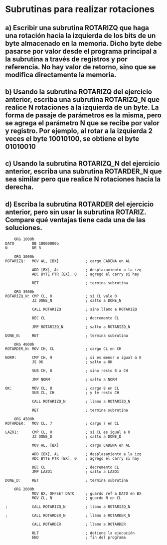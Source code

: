 # Subrutinas para realizar rotaciones 
## a) Escribir una subrutina ROTARIZQ que haga una rotación hacia la izquierda de los bits de un byte almacenado en la memoria. Dicho byte debe pasarse por valor desde el programa principal a la subrutina a través de registros y por referencia. No hay valor de retorno, sino que se modifica directamente la memoria. 

## b) Usando la subrutina ROTARIZQ del ejercicio anterior, escriba una subrutina ROTARIZQ_N que realice N rotaciones a la izquierda de un byte. La forma de pasaje de parámetros es la misma, pero se agrega el parámetro N que se recibe por valor y registro. Por ejemplo, al rotar a la izquierda 2 veces el byte 10010100, se obtiene el byte 01010010

## c) Usando la subrutina ROTARIZQ_N del ejercicio anterior, escriba una subrutina ROTARDER_N que sea similar pero que realice N rotaciones hacia la derecha.

## d) Escriba la subrutina ROTARDER del ejercicio anterior, pero sin usar la subrutina ROTARIZ. Compare qué ventajas tiene cada una de las soluciones.

```assembly
    ORG 1000h
DATO        DB 10000000b
N           DB 8

    ORG 3000h
ROTARIZQ:   MOV AL, [BX]            ; cargo CADENA en AL

            ADD [BX], AL            ; desplazamiento a la izq
            ADC BYTE PTR [BX], 0    ; agrego el carry si hay

            RET                     ; termina subrutina

    ORG 3500h
ROTARIZQ_N: CMP CL, 0               ; si CL vale 0
            JZ DONE_N               ; salto a DONE_N

            CALL ROTARIZQ           ; sino llamo a ROTARIZQ
            
            DEC CL                  ; decremento CL
            
            JMP ROTARIZQ_N          ; salto a ROTARIZQ_N

DONE_N:     RET                     ; termina subrutina
    
    ORG 4000h
ROTARDER_N: MOV CH, CL              ; cargo CL en CH

NORM:       CMP CH, 9               ; si es menor o igual a 8
            JS OK                   ; salto a OK

            SUB CH, 8               ; sino resto 8 a CH
            
            JMP NORM                ; salto a NORM

OK:         MOV CL, 8               ; cargo 8 en CL
            SUB CL, CH              ; y le resto CH

            CALL ROTARIZQ_N         ; llamo a ROTARIZQ_N

            RET                     ; termina subrutina

    ORG 4500h
ROTARDER:   MOV CL, 7               ; cargo 7 en CL

LAZO1:      CMP CL, 0               ; si CL es igual a 0
            JZ DONE_D               ; salto a DONE_D

            MOV AL, [BX]            ; cargo CADENA en AL
            
            ADD [BX], AL            ; desplazamiento a la izq
            ADC BYTE PTR [BX], 0    ; agrego el carry si hay

            DEC CL                  ; decremento CL
            JMP LAZO1               ; salto a LAZO1

DONE_D:     RET                     ; termina subrutina

    ORG 2000h
            MOV BX, OFFSET DATO     ; guardo ref a DATO en BX
            MOV CL, N               ; guardo N en CL
            
;           CALL ROTARIZQ_N         ; llamo a ROTARIZQ_N

;           CALL ROTARDER_N         ; llamo a ROTARDER_N

            CALL ROTARDER           ; llamo a ROTARDER

            HLT                     ; detiene la ejecución
            END                     ; fin del programa
```
